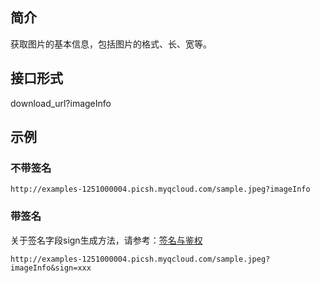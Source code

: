 ## 简介
获取图片的基本信息，包括图片的格式、长、宽等。
## 接口形式
download_url?imageInfo

## 示例

### 不带签名

```
http://examples-1251000004.picsh.myqcloud.com/sample.jpeg?imageInfo
```

### 带签名
关于签名字段sign生成方法，请参考：[签名与鉴权](http://tce.fsphere.cn/document/product/460/6968)

```
http://examples-1251000004.picsh.myqcloud.com/sample.jpeg?imageInfo&sign=xxx
```
